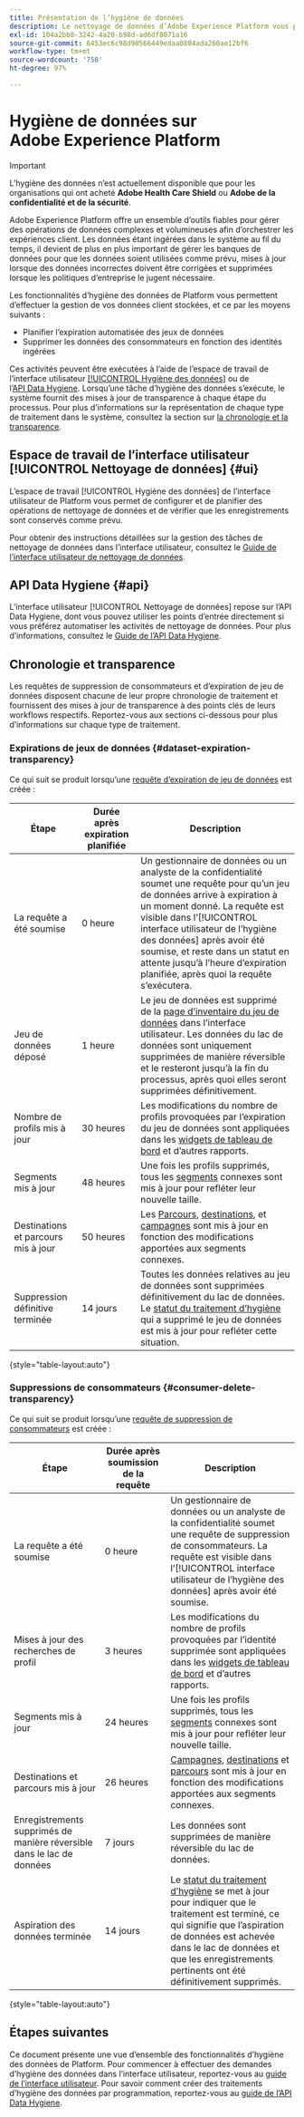 ```yaml
---
title: Présentation de l’hygiène de données
description: Le nettoyage de données d’Adobe Experience Platform vous permet de gérer le cycle de vie des données en mettant à jour ou en purgeant des enregistrements obsolètes ou inexacts.
exl-id: 104a2bb8-3242-4a20-b98d-ad6df8071a16
source-git-commit: 6453ec6c98d90566449edaa0804ada260ae12bf6
workflow-type: tm+mt
source-wordcount: '758'
ht-degree: 97%

---
```


# Hygiène de données sur Adobe Experience Platform

>[!IMPORTANT]
>
>L’hygiène des données n’est actuellement disponible que pour les organisations qui ont acheté **Adobe Health Care Shield** ou **Adobe de la confidentialité et de la sécurité**.

Adobe Experience Platform offre un ensemble d’outils fiables pour gérer des opérations de données complexes et volumineuses afin d’orchestrer les expériences client. Les données étant ingérées dans le système au fil du temps, il devient de plus en plus important de gérer les banques de données pour que les données soient utilisées comme prévu, mises à jour lorsque des données incorrectes doivent être corrigées et supprimées lorsque les politiques d’entreprise le jugent nécessaire.

Les fonctionnalités d’hygiène des données de Platform vous permettent d’effectuer la gestion de vos données client stockées, et ce par les moyens suivants :

* Planifier l’expiration automatisée des jeux de données
* Supprimer les données des consommateurs en fonction des identités ingérées

Ces activités peuvent être exécutées à l’aide de l’espace de travail de l’interface utilisateur [[!UICONTROL Hygiène des données]](#ui) ou de l’[API Data Hygiene](#api). Lorsqu’une tâche d’hygiène des données s’exécute, le système fournit des mises à jour de transparence à chaque étape du processus. Pour plus d’informations sur la représentation de chaque type de traitement dans le système, consultez la section sur [la chronologie et la transparence](#timelines-and-transparency).

## Espace de travail de l’interface utilisateur [!UICONTROL Nettoyage de données] {#ui}

L’espace de travail [!UICONTROL Hygiène des données] de l’interface utilisateur de Platform vous permet de configurer et de planifier des opérations de nettoyage de données et de vérifier que les enregistrements sont conservés comme prévu.

Pour obtenir des instructions détaillées sur la gestion des tâches de nettoyage de données dans l’interface utilisateur, consultez le [Guide de l’interface utilisateur de nettoyage de données](./ui/overview.md).

## API Data Hygiene {#api}

L’interface utilisateur [!UICONTROL Nettoyage de données] repose sur l’API Data Hygiene, dont vous pouvez utiliser les points d’entrée directement si vous préférez automatiser les activités de nettoyage de données. Pour plus d’informations, consultez le [Guide de l’API Data Hygiene](./api/overview.md).

## Chronologie et transparence

Les requêtes de suppression de consommateurs et d’expiration de jeu de données disposent chacune de leur propre chronologie de traitement et fournissent des mises à jour de transparence à des points clés de leurs workflows respectifs. Reportez-vous aux sections ci-dessous pour plus d’informations sur chaque type de traitement.

### Expirations de jeux de données {#dataset-expiration-transparency}

Ce qui suit se produit lorsqu’une [requête d’expiration de jeu de données](./ui/dataset-expiration.md) est créée :

| Étape | Durée après expiration planifiée | Description |
| --- | --- | --- |
| La requête a été soumise | 0 heure | Un gestionnaire de données ou un analyste de la confidentialité soumet une requête pour qu’un jeu de données arrive à expiration à un moment donné. La requête est visible dans l’[!UICONTROL interface utilisateur de l’hygiène des données] après avoir été soumise, et reste dans un statut en attente jusqu’à l’heure d’expiration planifiée, après quoi la requête s’exécutera. |
| Jeu de données déposé | 1 heure | Le jeu de données est supprimé de la [page d’inventaire du jeu de données](../catalog/datasets/user-guide.md) dans l’interface utilisateur. Les données du lac de données sont uniquement supprimées de manière réversible et le resteront jusqu’à la fin du processus, après quoi elles seront supprimées définitivement. |
| Nombre de profils mis à jour | 30 heures | Les modifications du nombre de profils provoquées par l’expiration du jeu de données sont appliquées dans les [widgets de tableau de bord](../dashboards/guides/profiles.md#profile-count-trend) et d’autres rapports. |
| Segments mis à jour | 48 heures | Une fois les profils supprimés, tous les [segments](../segmentation/home.md) connexes sont mis à jour pour refléter leur nouvelle taille. |
| Destinations et parcours mis à jour | 50 heures | Les [Parcours](https://experienceleague.adobe.com/docs/journey-optimizer/using/orchestrate-journeys/about-journeys/journey.html?lang=fr), [destinations](../destinations/home.md), et [campagnes](https://experienceleague.adobe.com/docs/journey-optimizer/using/campaigns/get-started-with-campaigns.html?lang=fr) sont mis à jour en fonction des modifications apportées aux segments connexes. |
| Suppression définitive terminée | 14 jours | Toutes les données relatives au jeu de données sont supprimées définitivement du lac de données. Le [statut du traitement d’hygiène](./ui/browse.md#view-details) qui a supprimé le jeu de données est mis à jour pour refléter cette situation. |

{style=&quot;table-layout:auto&quot;}

### Suppressions de consommateurs {#consumer-delete-transparency}

Ce qui suit se produit lorsqu’une [requête de suppression de consommateurs](./ui/delete-consumer.md) est créée :

| Étape | Durée après soumission de la requête | Description |
| --- | --- | --- |
| La requête a été soumise | 0 heure | Un gestionnaire de données ou un analyste de la confidentialité soumet une requête de suppression de consommateurs. La requête est visible dans l’[!UICONTROL interface utilisateur de l’hygiène des données] après avoir été soumise. |
| Mises à jour des recherches de profil | 3 heures | Les modifications du nombre de profils provoquées par l’identité supprimée sont appliquées dans les [widgets de tableau de bord](../dashboards/guides/profiles.md#profile-count-trend) et d’autres rapports. |
| Segments mis à jour | 24 heures | Une fois les profils supprimés, tous les [segments](../segmentation/home.md) connexes sont mis à jour pour refléter leur nouvelle taille. |
| Destinations et parcours mis à jour | 26 heures | [Campagnes](https://experienceleague.adobe.com/docs/journey-optimizer/using/campaigns/get-started-with-campaigns.html), [destinations](../destinations/home.md) et [parcours](https://experienceleague.adobe.com/docs/journey-optimizer/using/orchestrate-journeys/about-journeys/journey.html) sont mis à jour en fonction des modifications apportées aux segments connexes. |
| Enregistrements supprimés de manière réversible dans le lac de données | 7 jours | Les données sont supprimées de manière réversible du lac de données. |
| Aspiration des données terminée | 14 jours | Le [statut du traitement d’hygiène](./ui/browse.md#view-details) se met à jour pour indiquer que le traitement est terminé, ce qui signifie que l’aspiration de données est achevée dans le lac de données et que les enregistrements pertinents ont été définitivement supprimés. |

{style=&quot;table-layout:auto&quot;}

## Étapes suivantes

Ce document présente une vue d’ensemble des fonctionnalités d’hygiène des données de Platform. Pour commencer à effectuer des demandes d’hygiène des données dans l’interface utilisateur, reportez-vous au [guide de l’interface utilisateur](./ui/overview.md). Pour savoir comment créer des traitements d’hygiène des données par programmation, reportez-vous au [guide de l’API Data Hygiene](./api/overview.md).
